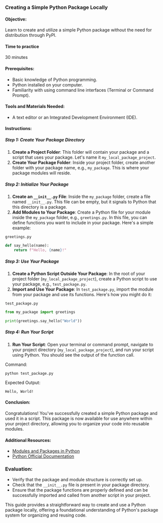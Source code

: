 ### Creating a Simple Python Package Locally

#### Objective:

Learn to create and utilize a simple Python package without the need for distribution through PyPI.

#### Time to practice

30 minutes

#### Prerequisites:

- Basic knowledge of Python programming.
- Python installed on your computer.
- Familiarity with using command line interfaces (Terminal or Command Prompt).

#### Tools and Materials Needed:

- A text editor or an Integrated Development Environment (IDE).

#### Instructions:

##### Step 1: Create Your Package Directory

1. **Create a Project Folder**: This folder will contain your package and a script that uses your package. Let's name it `my_local_package_project`.
2. **Create Your Package Folder**: Inside your project folder, create another folder with your package name, e.g., `my_package`. This is where your package modules will reside.

##### Step 2: Initialize Your Package

1. **Create an `__init__.py` File**: Inside the `my_package` folder, create a file named `__init__.py`. This file can be empty, but it signals to Python that this directory is a package.
2. **Add Modules to Your Package**: Create a Python file for your module inside the `my_package` folder, e.g., `greetings.py`. In this file, you can define functions you want to include in your
   package. Here's a simple example:

`greetings.py`

```python
def say_hello(name):
    return f"Hello, {name}!"
```

##### Step 3: Use Your Package

1. **Create a Python Script Outside Your Package**: In the root of your project folder (`my_local_package_project`), create a Python script to use your package, e.g., `test_package.py`.
2. **Import and Use Your Package**: In `test_package.py`, import the module from your package and use its functions. Here's how you might do it:

`test_package.py`

```python
from my_package import greetings

print(greetings.say_hello("World"))
```

##### Step 4: Run Your Script

1. **Run Your Script**: Open your terminal or command prompt, navigate to your project directory (`my_local_package_project`), and run your script using Python. You should see the output of the
   function call.

Command:

```
python test_package.py
```

Expected Output:

```
Hello, World!
```

#### Conclusion:

Congratulations! You've successfully created a simple Python package and used it in a script. This package is now available for use anywhere within your project directory, allowing you to organize
your code into reusable modules.

#### Additional Resources:

- [Modules and Packages in Python](https://docs.python.org/3/tutorial/modules.html)
- [Python Official Documentation](https://docs.python.org/3/)

### Evaluation:

- Verify that the package and module structure is correctly set up.
- Check that the `__init__.py` file is present in your package directory.
- Ensure that the package functions are properly defined and can be successfully imported and called from another script in your project.

This guide provides a straightforward way to create and use a Python package locally, offering a foundational understanding of Python's package system for organizing and reusing code.